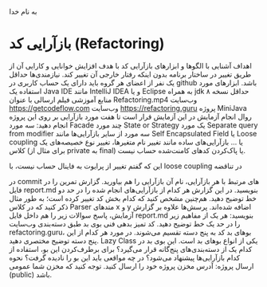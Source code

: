 به نام خدا

# بازآرایی کد (Refactoring)

اهداف 
آشنایی با الگوها و ابزارهای بازآرایی کد با هدف افزایش خوانایی و کارایی آن از طریق تغییر در ساختار برنامه بدون اینکه رفتار خارجی آن تغییر کند.
نیازمندی‌ها
حداقل یک نفر از اعضای هر گروه باید دارای یک حساب کاربری در github باشد.
ابزارهای مورد استفاده
یک Java IDE مانند IntelliJ IDEA و یا Eclipse به همراه jdk حداقل نسخه ۸
منابع آموزشی
فیلم ارسالی با عنوان Refactoring.mp4
وب‌سایت https://getcodeflow.com
وب‌سایت https://refactoring.guru
پروژه MiniJava
روال انجام آزمایش
در این آزمایش قرار است تا هفت مورد بازآرایی بر روی این پروژه انجام دهید:
سه مورد Facade
چند مورد State or Strategy
یک مورد Separate query from modifier
سه مورد از سایر بازآرایی‌ها مانند Self Encapsulated Field یا Loose coupling یا …
بازآرایی‌های ساده مانند تغییر نام متغیرها، تغییر نوع خصیصه‌های یک کلاس (برای مثال از private به final) یا پاک‌کردن کدهای کامنت‌شده حساب نیست.

این که گفتم تغییر از پرایوت به فاینال حساب نیست، با loose coupling در تناقضه

در commit های مرتبط با هر بازآرایی، نام آن بازآرایی را هم بیاورید.
گزارش تمرین را در فایل report.md بنویسید. در این گزارش هر کدام از بازآرایی‌های انجام شده را در حد دو خط توضیح دهید. هم‌چنین مشخص کنید که کدام بخش کد تغییر کرده است؛ به طور مثال ذکر کنید که در کلاس Parser متدهای x  و y اضافه شده‌اند.
پرسش‌ها
علاوه بر گزارش آزمایش، پاسخ سوالات زیر را هم داخل فایل report.md بنویسید:
هر یک از مفاهیم زیر را در حد یک خط توضیح دهید.
کد تمیز
بدهی فنی
بوی بد
طبق دسته‌بندی وب‌سایت refactoring.guru، بوهای بد کد به پنج دسته تقسیم می‌شوند. در مورد هر کدام از این پنج دسته توضیح مختصری دهید.
Lazy Class یکی از انواع بوهای بد است.
این بوی بد در کدام یک از دسته‌بندی‌های پنج‌گانه قرار می‌گیرد؟
برای برطرف‌کردن این بو، استفاده از کدام بازآرایی‌ها پیشنهاد می‌شود؟
در چه مواقعی باید این بو را نادیده گرفت؟
نحوه ارسال پروژه:
آدرس مخزن پروژه خود را ارسال کنید. توجه کنید که مخزن شما عمومی (public) باشد.
